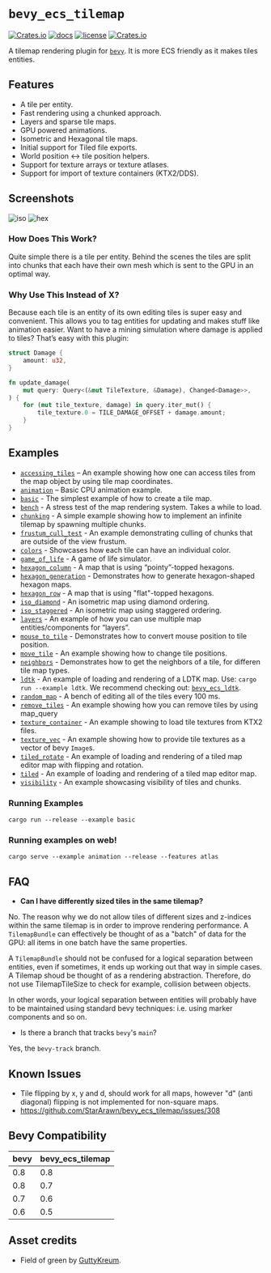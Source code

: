 # `bevy_ecs_tilemap`

[![Crates.io](https://img.shields.io/crates/v/bevy_ecs_tilemap)](https://crates.io/crates/bevy_ecs_tilemap)
[![docs](https://docs.rs/bevy_ecs_tilemap/badge.svg)](https://docs.rs/bevy_ecs_tilemap/)
[![license](https://img.shields.io/badge/license-MIT-blue.svg)](https://github.com/StarArawn/bevy_ecs_tilemap/blob/main/LICENSE)
[![Crates.io](https://img.shields.io/crates/d/bevy_ecs_tilemap)](https://crates.io/crates/bevy_ecs_tilemap)

A tilemap rendering plugin for [`bevy`](https://bevyengine.org/). It is more ECS friendly as it makes tiles entities.

## Features
 - A tile per entity.
 - Fast rendering using a chunked approach.
 - Layers and sparse tile maps.
 - GPU powered animations.
 - Isometric and Hexagonal tile maps.
 - Initial support for Tiled file exports.
 - World position <-> tile position helpers.
 - Support for texture arrays or texture atlases.
 - Support for import of texture containers (KTX2/DDS).

## Screenshots
![iso](screenshots/iso.png)
![hex](screenshots/hex.png)

### How Does This Work?
Quite simple there is a tile per entity. Behind the scenes the tiles are split into chunks that each have their own mesh which is sent to the GPU in an optimal way.

### Why Use This Instead of X?
Because each tile is an entity of its own editing tiles is super easy and convenient. This allows you to tag entities for updating and makes stuff like animation easier. Want to have a mining simulation where damage is applied to tiles? That’s easy with this plugin:

```rust
struct Damage {
    amount: u32,
}

fn update_damage(
    mut query: Query<(&mut TileTexture, &Damage), Changed<Damage>>,
) {
    for (mut tile_texture, damage) in query.iter_mut() {
        tile_texture.0 = TILE_DAMAGE_OFFSET + damage.amount;
    }
}
```

## Examples
 - [`accessing_tiles`](examples/accessing_tiles.rs) – An example showing how one can access tiles from the map object by using tile map coordinates.
 - [`animation`](examples/animation.rs) – Basic CPU animation example.
 - [`basic`](examples/basic.rs) - The simplest example of how to create a tile map.
 - [`bench`](examples/bench.rs) - A stress test of the map rendering system. Takes a while to load.
 - [`chunking`](examples/chunking.rs) - A simple example showing how to implement an infinite tilemap by spawning multiple chunks.
 - [`frustum_cull_test`](examples/frustum_cull_test.rs) - An example demonstrating culling of chunks that are outside of the view frustum. 
 - [`colors`](examples/colors.rs) - Showcases how each tile can have an individual color.
 - [`game_of_life`](examples/game_of_life.rs) - A game of life simulator.
 - [`hexagon_column`](examples/hexagon_column.rs) - A map that is using “pointy”-topped hexagons.
 - [`hexagon_generation`](examples/hexagon_column.rs) - Demonstrates how to generate hexagon-shaped hexagon maps.
 - [`hexagon_row`](examples/hexagon_row.rs) - A map that is using "flat"-topped hexagons.
 - [`iso_diamond`](examples/iso_diamond.rs) - An isometric map using diamond ordering.
 - [`iso_staggered`](examples/iso_staggered.rs) - An isometric map using staggered ordering.
 - [`layers`](examples/layers.rs) - An example of how you can use multiple map entities/components for “layers”.
 - [`mouse_to_tile`](examples/mouse_to_tile.rs) - Demonstrates how to convert mouse position to tile position. 
 - [`move_tile`](examples/move_tile.rs) - An example showing how to change tile positions.
 - [`neighbors`](examples/neighbors.rs) - Demonstrates how to get the neighbors of a tile, for differen tile map types.
 - [`ldtk`](examples/ldtk/ldtk.rs) - An example of loading and rendering of a LDTK map. Use: `cargo run --example ldtk`. We recommend checking out: [`bevy_ecs_ldtk`](https://crates.io/crates/bevy_ecs_ldtk).
 - [`random_map`](examples/random_map.rs) - A bench of editing all of the tiles every 100 ms.
 - [`remove_tiles`](examples/remove_tiles.rs) - An example showing how you can remove tiles by using map_query
 - [`texture_container`](examples/texture_container.rs) - An example showing to load tile textures from KTX2 files.
 - [`texture_vec`](examples/texture_container.rs) - An example showing how to provide tile textures as a vector of bevy `Image`s.
 - [`tiled_rotate`](examples/tiled_rotate.rs) - An example of loading and rendering of a tiled map editor map with flipping and rotation. 
 - [`tiled`](examples/tiled.rs) - An example of loading and rendering of a tiled map editor map. 
 - [`visibility`](examples/visibility.rs) - An example showcasing visibility of tiles and chunks.

### Running Examples

```
cargo run --release --example basic
```

### Running examples on web!
```
cargo serve --example animation --release --features atlas
```

## FAQ

* **Can I have differently sized tiles in the same tilemap?**

No. The reason why we do not allow tiles of different sizes and z-indices within the same tilemap is in order to improve rendering performance. A `TilemapBundle` can effectively be thought of as a "batch" of data for the GPU: all items in one batch have the same properties.

A `TilemapBundle` should not be confused for a logical separation between entities, even if sometimes, it ends up working out that way in simple cases. A Tilemap shoud be thought of as a rendering abstraction. Therefore, do not use TilemapTileSize to check for example, collision between objects. 

In other words, your logical separation between entities will probably have to be maintained using standard bevy techniques: i.e. using marker components and so on.

* Is there a branch that tracks `bevy`'s `main`?

Yes, the `bevy-track` branch.

## Known Issues
 - Tile flipping by x, y and d, should work for all maps, however "d" (anti diagonal) flipping is not implemented for non-square maps.
 - https://github.com/StarArawn/bevy_ecs_tilemap/issues/308

## Bevy Compatibility

|bevy|bevy_ecs_tilemap|
|---|---|
|0.8|0.8|
|0.8|0.7|
|0.7|0.6|
|0.6|0.5|

## Asset credits
 - Field of green by [GuttyKreum](https://guttykreum.itch.io/).
